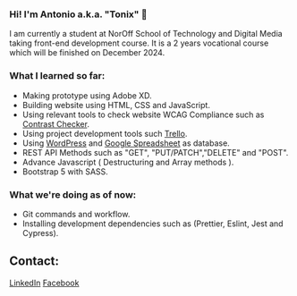 ### Hi! I'm Antonio a.k.a. "Tonix" 👋

I am currently a student at NorOff School of Technology and Digital Media taking front-end development course. It is a 2 years vocational course which will be finished on December 2024.

### What I learned so far:

  - Making prototype using Adobe XD.
  - Building website using HTML, CSS and JavaScript.
  - Using relevant tools to check website WCAG Compliance such as [Contrast Checker](https://contrastchecker.com/).
  - Using project development tools such [Trello](https://trello.com/).
  - Using [WordPress](https://wordpress.com/) and [Google Spreadsheet](https://www.google.com/sheets) as database.
  - REST API Methods such as "GET", "PUT/PATCH","DELETE" and "POST".
  - Advance Javascript ( Destructuring and Array methods ).
  - Bootstrap 5 with SASS.
 
 ### What we're doing as of now:
  
  - Git commands and workflow.
  - Installing development dependencies such as (Prettier, Eslint, Jest and Cypress).

## Contact:

  [LinkedIn](https://www.linkedin.com/in/antonio-arabejo-a22524152/)
  [Facebook](https://www.facebook.com/tonixzz)

<!--
**Tonix89/Tonix89** is a ✨ _special_ ✨ repository because its `README.md` (this file) appears on your GitHub profile.

Here are some ideas to get you started:

- 🔭 I’m currently working on ...
- 🌱 I’m currently learning ...
- 👯 I’m looking to collaborate on ...
- 🤔 I’m looking for help with ...
- 💬 Ask me about ...
- 📫 How to reach me: ...
- 😄 Pronouns: ...
- ⚡ Fun fact: ...
-->
